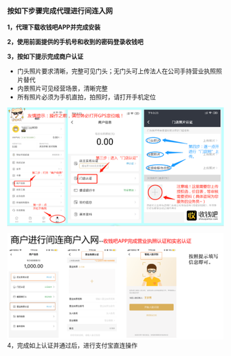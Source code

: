 ### **按如下步骤完成代理进行间连入网**

**1，代理下载收钱吧APP并完成安装**

**2，使用前面提供的手机号和收到的密码登录收钱吧**

**3，按如下提示完成商户认证**

* 门头照片要求清晰，完整可见门头；无门头可上传法人在公司手持营业执照照片替代
* 内景照片可见经营场景，清晰完整
* 所有照片必须为手机直拍，拍照时，请打开手机定位

![](/assets/import130.png)

![](/assets/import131.png)4，完成如上认证并通过后，进行支付宝直连操作

